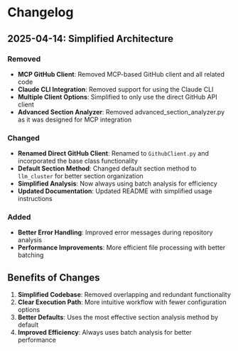 # Changelog

## 2025-04-14: Simplified Architecture

### Removed

- **MCP GitHub Client**: Removed MCP-based GitHub client and all related code
- **Claude CLI Integration**: Removed support for using the Claude CLI
- **Multiple Client Options**: Simplified to only use the direct GitHub API client
- **Advanced Section Analyzer**: Removed advanced_section_analyzer.py as it was designed for MCP integration

### Changed

- **Renamed Direct GitHub Client**: Renamed to `GithubClient.py` and incorporated the base class functionality
- **Default Section Method**: Changed default section method to `llm_cluster` for better section organization
- **Simplified Analysis**: Now always using batch analysis for efficiency
- **Updated Documentation**: Updated README with simplified usage instructions

### Added

- **Better Error Handling**: Improved error messages during repository analysis
- **Performance Improvements**: More efficient file processing with better batching

## Benefits of Changes

1. **Simplified Codebase**: Removed overlapping and redundant functionality
2. **Clear Execution Path**: More intuitive workflow with fewer configuration options
3. **Better Defaults**: Uses the most effective section analysis method by default
4. **Improved Efficiency**: Always uses batch analysis for better performance